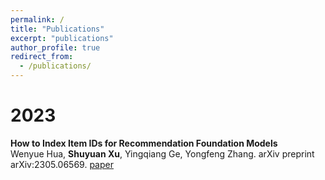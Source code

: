 ```yaml
---
permalink: /
title: "Publications"
excerpt: "publications"
author_profile: true
redirect_from: 
  - /publications/
---
```



2023
====
__How to Index Item IDs for Recommendation Foundation Models__  
Wenyue Hua, __Shuyuan Xu__, Yingqiang Ge, Yongfeng Zhang. arXiv preprint arXiv:2305.06569. [paper](https://arxiv.org/pdf/2305.06569.pdf)
